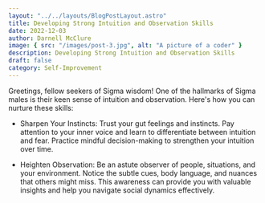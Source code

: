 ```yaml
---
layout: "../../layouts/BlogPostLayout.astro"
title: Developing Strong Intuition and Observation Skills
date: 2022-12-03
author: Darnell McClure
image: { src: "/images/post-3.jpg", alt: "A picture of a coder" }
description: Developing Strong Intuition and Observation Skills
draft: false
category: Self-Improvement
---
```


Greetings, fellow seekers of Sigma wisdom! One of the hallmarks of Sigma males is their keen sense of intuition and observation. Here's how you can nurture these skills:

- Sharpen Your Instincts: Trust your gut feelings and instincts. Pay attention to your inner voice and learn to differentiate between intuition and fear. Practice mindful decision-making to strengthen your intuition over time.

- Heighten Observation: Be an astute observer of people, situations, and your environment. Notice the subtle cues, body language, and nuances that others might miss. This awareness can provide you with valuable insights and help you navigate social dynamics effectively.
